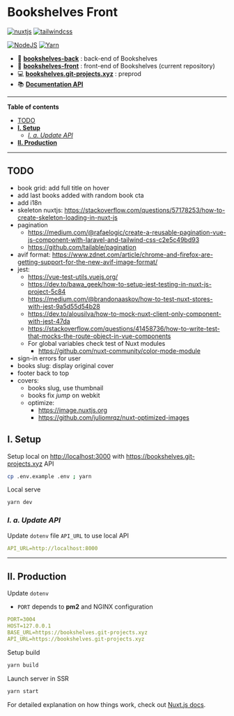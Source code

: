 # Bookshelves Front <!-- omit in toc -->

[![nuxtjs](https://img.shields.io/static/v1?label=NuxtJS&message=v2.14&color=00C58E&style=flat-square&logo=nuxt.js&logoColor=ffffff)](https://nuxtjs.org/)
[![tailwindcss](https://img.shields.io/static/v1?label=Tailwind%20CSS&message=v2.0&color=38B2AC&style=flat-square&logo=tailwind-css&logoColor=ffffff)](https://tailwindcss.com/)

[![NodeJS](https://img.shields.io/static/v1?label=NodeJS&message=v14.15&color=339933&style=flat-square&logo=node.js&logoColor=ffffff)](https://nodejs.org/en)
[![Yarn](https://img.shields.io/static/v1?label=Yarn&message=v1.2&color=2C8EBB&style=flat-square&logo=yarn&logoColor=ffffff)](https://classic.yarnpkg.com/lang/en/)

- 📀 [**bookshelves-back**](https://gitlab.com/EwieFairy/bookshelves-back) : back-end of Bookshelves
- 🎨 [**bookshelves-front**](https://gitlab.com/EwieFairy/bookshelves-front) : front-end of Bookshelves (current repository)
- 💻 [**bookshelves.git-projects.xyz**](https://bookshelves.git-projects.xyz) : preprod
- 📚 [**Documentation API**](https://bookshelves.git-projects.xyz/api/documentation)

---

**Table of contents**

- [TODO](#todo)
- [**I. Setup**](#i-setup)
  - [*I. a. Update API*](#i-a-update-api)
- [**II. Production**](#ii-production)

---

## TODO

- book grid: add full title on hover
- add last books added with random book cta
- add i18n
- skeleton nuxtjs: <https://stackoverflow.com/questions/57178253/how-to-create-skeleton-loading-in-nuxt-js>
- pagination
  - <https://medium.com/@rafaelogic/create-a-reusable-pagination-vue-js-component-with-laravel-and-tailwind-css-c2e5c49bd93>
  - <https://github.com/tailable/pagination>
- avif format: <https://www.zdnet.com/article/chrome-and-firefox-are-getting-support-for-the-new-avif-image-format/>
- jest:
  - <https://vue-test-utils.vuejs.org/>
  - <https://dev.to/bawa_geek/how-to-setup-jest-testing-in-nuxt-js-project-5c84>
  - <https://medium.com/@brandonaaskov/how-to-test-nuxt-stores-with-jest-9a5d55d54b28>
  - <https://dev.to/alousilva/how-to-mock-nuxt-client-only-component-with-jest-47da>
  - <https://stackoverflow.com/questions/41458736/how-to-write-test-that-mocks-the-route-object-in-vue-components>
  - For global variables check test of Nuxt modules
    - <https://github.com/nuxt-community/color-mode-module>
- sign-in errors for user
- books slug: display original cover
- footer back to top
- covers:
  - books slug, use thumbnail
  - books fix *jump* on webkit
  - optimize:
    - <https://image.nuxtjs.org>
    - <https://github.com/juliomrqz/nuxt-optimized-images>

## **I. Setup**

Setup local on <http://localhost:3000> with <https://bookshelves.git-projects.xyz> API

```bash
cp .env.example .env ; yarn
```

Local serve

```bash
yarn dev
```

### *I. a. Update API*

Update `dotenv` file `API_URL` to use local API

```yml
API_URL=http://localhost:8000
```

---

## **II. Production**

Update `dotenv`

- `PORT` depends to **pm2** and NGINX configuration

```yml
PORT=3004
HOST=127.0.0.1
BASE_URL=https://bookshelves.git-projects.xyz
API_URL=https://bookshelves.git-projects.xyz
```

Setup build

```bash
yarn build
```

Launch server in SSR

```bash
yarn start
```

For detailed explanation on how things work, check out [Nuxt.js docs](https://nuxtjs.org).
